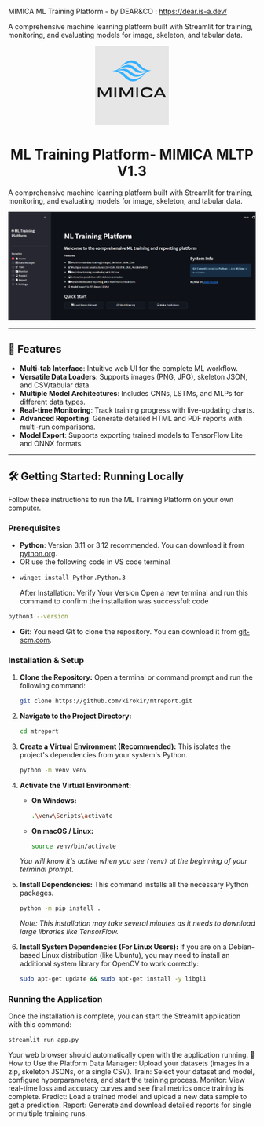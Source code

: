 MIMICA ML Training Platform - by DEAR&CO   : https://dear.is-a.dev/

A comprehensive machine learning platform built with Streamlit for training, monitoring, and evaluating models for image, skeleton, and tabular data.

<p align="center">
  <img src="github/logo.png" alt="Project Logo" width="150"/>
</p>

<h1 align="center">ML Training Platform- MIMICA MLTP V1.3</h1>

A comprehensive machine learning platform built with Streamlit for training, monitoring, and evaluating models for image, skeleton, and tabular data.

<p align="center">
  <img src="github/ui_screenshot.png" alt="Application User Interface Screenshot" width="800"/>
</p>

---

## 🚀 Features

- **Multi-tab Interface**: Intuitive web UI for the complete ML workflow.
- **Versatile Data Loaders**: Supports images (PNG, JPG), skeleton JSON, and CSV/tabular data.
- **Multiple Model Architectures**: Includes CNNs, LSTMs, and MLPs for different data types.
- **Real-time Monitoring**: Track training progress with live-updating charts.
- **Advanced Reporting**: Generate detailed HTML and PDF reports with multi-run comparisons.
- **Model Export**: Supports exporting trained models to TensorFlow Lite and ONNX formats.

---

## 🛠️ Getting Started: Running Locally

Follow these instructions to run the ML Training Platform on your own computer.

### Prerequisites

- **Python**: Version 3.11 or 3.12 recommended. You can download it from [python.org](https://www.python.org/).
- OR use the following code in VS code terminal
-  ```bash
   winget install Python.Python.3
   ```
   After Installation: Verify Your Version
Open a new terminal and run this command to confirm the installation was successful:
code
```bash
python3 --version
```
- **Git**: You need Git to clone the repository. You can download it from [git-scm.com](https://git-scm.com/).

### Installation & Setup

1.  **Clone the Repository:**
    Open a terminal or command prompt and run the following command:
    ```bash
    git clone https://github.com/kirokir/mtreport.git
    ```

2.  **Navigate to the Project Directory:**
    ```bash
    cd mtreport
    ```

3.  **Create a Virtual Environment (Recommended):**
    This isolates the project's dependencies from your system's Python.
    ```bash
    python -m venv venv
    ```

4.  **Activate the Virtual Environment:**
    - **On Windows:**
      ```bash
      .\venv\Scripts\activate
      ```
    - **On macOS / Linux:**
      ```bash
      source venv/bin/activate
      ```
    *You will know it's active when you see `(venv)` at the beginning of your terminal prompt.*

5.  **Install Dependencies:**
    This command installs all the necessary Python packages.
    ```bash
    python -m pip install .
    ```

    *Note: This installation may take several minutes as it needs to download large libraries like TensorFlow.*

6.  **Install System Dependencies (For Linux Users):**
    If you are on a Debian-based Linux distribution (like Ubuntu), you may need to install an additional system library for OpenCV to work correctly:
    ```bash
    sudo apt-get update && sudo apt-get install -y libgl1
    ```

### Running the Application

Once the installation is complete, you can start the Streamlit application with this command:

```bash
streamlit run app.py
```
Your web browser should automatically open with the application running.
📖 How to Use the Platform
Data Manager: Upload your datasets (images in a zip, skeleton JSONs, or a single CSV).
Train: Select your dataset and model, configure hyperparameters, and start the training process.
Monitor: View real-time loss and accuracy curves and see final metrics once training is complete.
Predict: Load a trained model and upload a new data sample to get a prediction.
Report: Generate and download detailed reports for single or multiple training runs.



